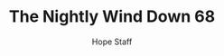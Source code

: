 ---
image: /assets/img/nwd/68_nwd_psalm119-105_nlt.png
title: The Nightly Wind Down 68
number: 68
categories:
  - The Nightly Wind Down
author: Hope Staff
notes: The Nightly Wind Down 68
embed: >-
  EMBED_GOES_HERE
transcript: >-
  SOME LINES OF TEXT START HERE
---